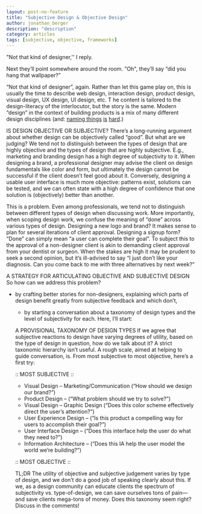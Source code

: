 ```yaml
---
layout: post-no-feature
title: "Subjective Design & Objective Design"
author: jonathan_berger
description: "description"
category: articles
tags: [subjective, objective, frameworks]
---
```


"Not that kind of designer,''  I reply.

Next they’ll point somewhere around the room.  "Oh", they’ll say “did you hang that wallpaper?”

“Not that kind of designer”, again.  Rather than let this game play on, this is usually the time to describe web design, interaction design, product design, visual design, UX design, UI design, etc. T he content is tailored to the design-literacy of the interlocutor, but the story is the same.  Modern “design” in the context of building products is a mix of many different design disciplines (and: <a href="http://pivotallabs.com/not-in-a-name/">naming things</a> <a href="http://www.quora.com/Computer-Science/Why-is-naming-things-hard-in-computer-science-and-how-can-it-can-be-made-easier">is</a> <a href="http://martinfowler.com/bliki/TwoHardThings.html">hard</a>.)

IS DESIGN OBJECTIVE OR SUBJECTIVE?
There’s a long-running argument about whether design can be objectively called “good”.  But what are we judging? We tend not to distinguish between the types of design that are highly objective and the types of design that are highly subjective. E.g., marketing and branding design has a high degree of subjectivity to it.  When designing a brand, a professional designer may advise the client on design fundamentals like color and form, but ultimately the design cannot be successful if the client doesn’t feel good about it.  Conversely, designing a usable user interface is much more objective: patterns exist, solutions can be tested, and we can often state with a high degree of confidence that one solution is (objectively) better than another.

This is a problem.  Even among professionals, we tend not to distinguish between different types of design when discussing work.  More importantly, when scoping design work, we confuse the meaning of “done” across various types of design.  Designing a new logo and brand? It makes sense to plan for several iterations of client approval.  Designing a signup form? “Done” can simply mean “a user can complete their goal”.  To subject this to the approval of a non-designer client is akin to demanding client approval from your dentist or surgeon.  When the stakes are high it may be prudent to seek a second opinion, but it’s ill-advised to say “I just don’t like your diagnosis.  Can you come back to me with three alternatives by next week?”

A STRATEGY FOR ARTICULATING OBJECTIVE AND SUBJECTIVE DESIGN
So how can we address this problem?

<ul>
<li>by crafting better stories for non-designers, explaining which parts of design benefit greatly from subjective feedback and which don’t,</li>
<ul>
<li>by starting a conversation about a taxonomy of design types and the level of subjectivity for each. Here, I’ll start:</li>
</ul>

A PROVISIONAL TAXONOMY OF DESIGN TYPES
If we agree that subjective reactions to design have varying degrees of utility, based on the type of design in question, how do we talk about it?  A strict taxonomic hierarchy isn’t useful.  A rough scale, aimed at helping to guide conversation, is.  From most subjective to most objective, here’s a first try:

:: MOST SUBJECTIVE ::
<ul>
<li>Visual Design – Marketing/Communication (“How should we design our brand?”)</li>
<li>Product Design – (“What problem should we try to solve?”)</li>
<li>Visual Design – Graphic Design (“Does this color scheme effectively direct the user’s attention?”)</li>
<li>User Experience Design – (“Is this product a compelling way for users to accomplish their goal?”)</li>
<li>User Interface Design – (“Does this interface help the user do what they need to?”)</li>
<li>Information Architecture – (“Does this IA help the user model the world we’re building?”)</li>
</ul>

:: MOST OBJECTIVE :: 

TL;DR
The utility of objective and subjective judgement varies by type of design, and we don’t do a good job of speaking clearly about this.  If we, as a design community can educate clients the spectrum of subjectivity vs. type-of-design, we can save ourselves tons of pain—and save clients mega-tons of money.  Does this taxonomy seem right? Discuss in the comments!